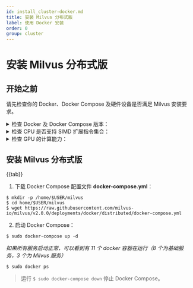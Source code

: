 ```yaml
---
id: install_cluster-docker.md
title: 安装 Milvus 分布式版
label: 使用 Docker 安装
order: 0
group: cluster
---
```

# 安装 Milvus 分布式版

## 开始之前

请先检查你的 Docker、Docker Compose 及硬件设备是否满足 Milvus 安装要求。

<details><summary>检查 Docker 及 Docker Compose 版本：</summary>

<div class="alert note">
建议使用 Docker Compose 安装 Milvus 分布式版。
</div>

- 运行 `$ sudo docker info` 确认 Docker 版本。建议使用 19.03 或以上版本。

> 安装 Docker 步骤见 [Docker CE/EE 官方安装说明](https://docs.docker.com/get-docker/)。

- 运行 `$ sudo docker-compose version` 确认 Docker Compose 版本。建议使用 1.25.1 或以上版本。 

> 安装 Docker Compose 步骤见 [Docker Compose 官方安装说明](https://docs.docker.com/compose/install/)。
</details>

<details><summary>检查 CPU 是否支持 SIMD 扩展指令集合：</summary>

Milvus 在构建索引和查询向量时依赖 CPU 对 SIMD (Single Instruction Multiple Data) 扩展指令集合的支持。请确保运行 Milvus 的 CPU 至少支持以下一种 SIMD 指令集合：

- SSE4.2
- AVX
- AVX2
- AVX512

使用 lscpu 命令以检查 CPU 是否支持特定 SIMD 指令集合：
```
$ lscpu | grep -e sse4_2 -e avx -e avx2 -e avx512
```

</details>

<details><summary>检查 GPU 的计算能力：</summary>
Milvus 对于浮点型向量支持 GPU 加速。Milvus 默认支持的 Nvidia GPU 算力版本为 6.0、6.1、7.0、7.5。

> 你可以[根据 GPU 的型号查询对应的算力版本](https://developer.nvidia.com/zh-cn/cuda-gpus#compute)。

Milvus 要求 [CUDA 10.0 或以上版本](https://developer.nvidia.com/cuda-10.0-download-archive)。

> 在 Milvus 中启用 GPU 加速是可选的。如果硬件环境中没有 GPU，你依然可以运行完整的 Milvus 服务。

在当前的 Milvus 版本中，以下索引类型支持 GPU 加速：
- FLAT
- IVF_FLAT
- IVF_SQ8
- IVF_PQ

更多关于 Milvus 中的索引，详见[向量索引](index.md)。
</details>

## 安装 Milvus 分布式版

{{tab}}

1. 下载 Docker Compose 配置文件 **docker-compose.yml**：

```
$ mkdir -p /home/$USER/milvus
$ cd home/$USER/milvus
$ wget https://raw.githubusercontent.com/milvus-io/milvus/v2.0.0/deployments/docker/distributed/docker-compose.yml
```


2. 启动 Docker Compose：

```
$ sudo docker-compose up -d 
```

*如果所有服务启动正常，可以看到有 11 个 docker 容器在运行（8 个为基础服务，3 个为 Milvus 服务）*

```
$ sudo docker ps 
```

> 运行 `$ sudo docker-compose down` 停止 Docker Compose。